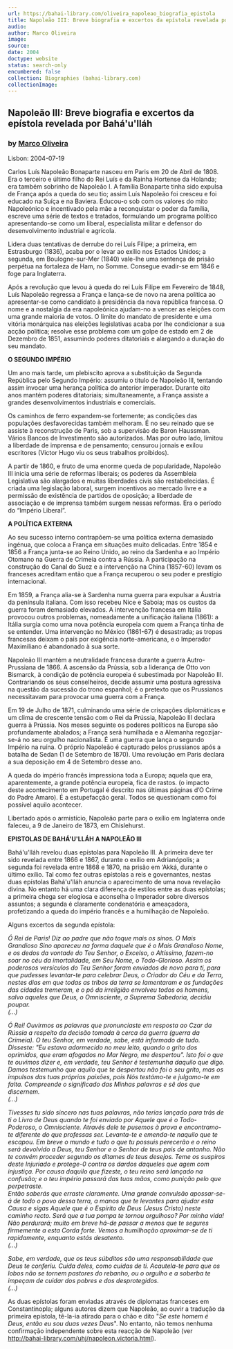 ```yaml
---
url: https://bahai-library.com/oliveira_napoleao_biografia_epistola
title: Napoleão III: Breve biografia e excertos da epístola revelada por Bahá'u'lláh
audio: 
author: Marco Oliveira
image: 
source: 
date: 2004
doctype: website
status: search-only
encumbered: false
collection: Biographies (bahai-library.com)
collectionImage: 
---
```



## Napoleão III: Breve biografia e excertos da epístola revelada por Bahá'u'lláh

### by [Marco Oliveira](https://bahai-library.com/author/Marco+Oliveira)

Lisbon: 2004-07-19


Carlos Luís Napoleão Bonaparte nasceu em Paris em 20 de Abril de 1808. Era o terceiro e último filho do Rei Luís e da Rainha Hortense da Holanda; era também sobrinho de Napoleão I. A família Bonaparte tinha sido expulsa de França após a queda do seu tio; assim Luís Napoleão foi cresceu e foi educado na Suíça e na Baviera. Educou-o sob com os valores do mito Napoleónico e incentivado pela mãe a reconquistar o poder da família, escreve uma série de textos e tratados, formulando um programa político apresentando-se como um liberal, especialista militar e defensor do desenvolvimento industrial e agrícola.  
  
Lidera duas tentativas de derrube do rei Luís Filipe; a primeira, em Estrasburgo (1836), acaba por o levar ao exílio nos Estados Unidos; a segunda, em Boulogne-sur-Mer (1840) vale-lhe uma sentença de prisão perpétua na fortaleza de Ham, no Somme. Consegue evadir-se em 1846 e foge para Inglaterra.  
  
Após a revolução que levou à queda do rei Luís Filipe em Fevereiro de 1848, Luís Napoleão regressa a França e lança-se de novo na arena política ao apresentar-se como candidato à presidência da nova república francesa. O nome e a nostalgia da era napoleónica ajudam-no a vencer as eleições com uma grande maioria de votos. O limite do mandato de presidente e uma vitória monárquica nas eleições legislativas acaba por lhe condicionar a sua acção política; resolve esse problema com um golpe de estado em 2 de Dezembro de 1851, assumindo poderes ditatoriais e alargando a duração do seu mandato.  
  
**O SEGUNDO IMPÉRIO**  
  
Um ano mais tarde, um plebiscito aprova a substituição da Segunda República pelo Segundo Império: assumiu o titulo de Napoleão III, tentando assim invocar uma herança política do anterior imperador. Durante oito anos mantém poderes ditatoriais; simultaneamente, a França assiste a grandes desenvolvimentos industriais e comerciais.  
  
Os caminhos de ferro expandem-se fortemente; as condições das populações desfavorecidas também melhoram. É no seu reinado que se assiste à reconstrução de Paris, sob a supervisão de Baron Haussman. Vários Bancos de Investimento são autorizados. Mas por outro lado, limitou a liberdade de imprensa e de pensamento; censurou jornais e exilou escritores (Victor Hugo viu os seus trabalhos proibidos).  
  
A partir de 1860, e fruto de uma enorme queda de popularidade, Napoleão III inicia uma série de reformas liberais; os poderes da Assembleia Legislativa são alargados e muitas liberdades civis são restabelecidas. É criada uma legislação laboral, surgem incentivos ao mercado livre e a permissão de existência de partidos de oposição; a liberdade de associação e de imprensa também surgem nessas reformas. Era o período do “Império Liberal”.  
  
**A POLÍTICA EXTERNA**  
  
Ao seu sucesso interno contrapõem-se uma política externa demasiado ingénua, que coloca a França em situações muito delicadas. Entre 1854 e 1856 a França junta-se ao Reino Unido, ao reino da Sardenha e ao Império Otomano na Guerra de Crimeia contra a Rússia. A participação na construção do Canal do Suez e a intervenção na China (1857-60) levam os franceses acreditam então que a França recuperou o seu poder e prestígio internacional.  
  
Em 1859, a França alia-se à Sardenha numa guerra para expulsar a Áustria da península italiana. Com isso recebeu Nice e Saboia; mas os custos da guerra foram demasiado elevados. A intervenção francesa em Itália provocou outros problemas, nomeadamente a unificação italiana (1861): a Itália surgia como uma nova potência europeia com quem a França tinha de se entender. Uma intervenção no México (1861-67) é desastrada; as tropas francesas deixam o país por exigência norte-americana, e o Imperador Maximiliano é abandonado à sua sorte.  
  
Napoleão III mantém a neutralidade francesa durante a guerra Autro-Prussiana de 1866. A ascensão da Prússia, sob a liderança de Otto von Bismarck, à condição de potência europeia é subestimada por Napoleão III. Contrariando os seus conselheiros, decide assumir uma postura agressiva na questão da sucessão do trono espanhol; é o pretexto que os Prussianos necessitavam para provocar uma guerra com a França.  
  
Em 19 de Julho de 1871, culminando uma série de crispações diplomáticas e um clima de crescente tensão com o Rei da Prússia, Napoleão III declara guerra à Prússia. Nos meses seguinte os poderes políticos na Europa são profundamente abalados; a França será humilhada e a Alemanha regozijar-se-á no seu orgulho nacionalista. É uma guerra que lança o segundo Império na ruína. O próprio Napoleão é capturado pelos prussianos após a batalha de Sedan (1 de Setembro de 1870). Uma revolução em Paris declara a sua deposição em 4 de Setembro desse ano.  
  
A queda do império francês impressiona toda a Europa; aquela que era, aparentemente, a grande potência europeia, fica de rastos. (o impacto deste acontecimento em Portugal é descrito nas últimas páginas d’O Crime do Padre Amaro). É a estupefacção geral. Todos se questionam como foi possível aquilo acontecer.  
  
Libertado após o armistício, Napoleão parte para o exílio em Inglaterra onde faleceu, a 9 de Janeiro de 1873, em Chislehurst.  
  
**EPISTOLAS DE BAHÁ'U'LLÁH A NAPOLEÃO III**  
  
Bahá'u'lláh revelou duas epístolas para Napoleão III. A primeira deve ter sido revelada entre 1866 e 1867, durante o exílio em Adrianópolis; a segunda foi revelada entre 1868 e 1870, na prisão em ‘Akká, durante o último exílio. Tal como fez outras epístolas a reis e governantes, nestas duas epístolas Bahá'u'lláh anuncia o aparecimento de uma nova revelação divina. No entanto há uma clara diferença de estilos entre as duas epístolas; a primeira chega ser elogiosa e aconselha o Imperador sobre diversos assuntos; a segunda é claramente condenatória e ameaçadora, profetizando a queda do império francês e a humilhação de Napoleão.  
  
Alguns excertos da segunda epístola:  
  
_Ó Rei de Paris! Diz ao padre que não toque mais os sinos. O Mais Grandioso Sino apareceu na forma daquele que é o Mais Grandioso Nome, e os dedos da vontade do Teu Senhor, o Excelso, o Altíssimo, fazem-no soar no céu da imortalidade, em Seu Nome, o Todo-Glorioso. Assim os poderosos versículos do Teu Senhor foram enviados de novo para ti, para que pudesses levantar-te para celebrar Deus, o Criador do Céu e da Terra, nestes dias em que todas as tribos da terra se lamentaram e as fundações das cidades tremeram, e o pó da irreligião envolveu todos os homens, salvo aqueles que Deus, o Omnisciente, a Suprema Sabedoria, decidiu poupar._  
_(...)_  
  
_Ó Rei! Ouvirmos as palavras que pronunciaste em resposta ao Czar da Rússia a respeito da decisão tomada à cerca da guerra (guerra da Crimeia). O teu Senhor, em verdade, sabe, está informado de tudo. Disseste: "Eu estava adormecido no meu leito, quando o grito dos oprimidos, que eram afogados no Mar Negro, me despertou". Isto foi o que te ouvimos dizer e, em verdade, teu Senhor é testemunha daquilo que digo. Damos testemunho que aquilo que te despertou não foi o seu grito, mas os impulsos das tuas próprias paixões, pois Nós testámo-te e julgamo-te em falta. Compreende o significado das Minhas palavras e sê dos que discernem._  
_(...)_  
  
_Tivesses tu sido sincero nas tuas palavras, não terias lançado para trás de ti o Livro de Deus quando te foi enviado por Aquele que é o Todo-Poderoso, o Omnisciente. Através dele te pusemos à prova e encontramo-te diferente do que professas ser. Levanta-te e emenda-te naquilo que te escapou. Em breve o mundo e tudo o que tu possuis perecerão e o reino será devolvido a Deus, teu Senhor e o Senhor de teus pais de antanho. Não te convém proceder segundo os ditames de teus desejos. Teme os suspiros deste Injuriado e protege-0 contra os dardos daqueles que agem com injustiça. Por causa daquilo que fizeste, o teu reino será lançado na confusão; e o teu império passará das tuas mãos, como punição pelo que perpetraste._  
_Então saberás que erraste claramente. Uma grande convulsão apossar-se-á de todo o povo dessa terra, a manos que te levantes para ajudar esta Causa e sigas Aquele que é o Espírito de Deus (Jesus Cristo) neste caminho recto. Será que a tua pompa te tornou orgulhoso? Por minha vida! Não perdurará; muito em breve há-de passar a menos que te segures firmemente a esta Corda forte. Vemos a humilhação aproximar-se de ti rapidamente, enquanto estás desatento._  
_(...)_  
  
_Sabe, em verdade, que os teus súbditos são uma responsabilidade que Deus te conferiu. Cuida deles, como cuidas de ti. Acautela-te para que os lobos não se tornem pastores do rebanho, ou o orgulho e a soberba te impeçam de cuidar dos pobres e dos desprotegidos._  
_(...)_  
  
As duas epístolas foram enviadas através de diplomatas franceses em Constantinopla; alguns autores dizem que Napoleão, ao ouvir a tradução da primeira epístola, tê-la-ia atirado para o chão e dito "_Se este homem é Deus, então eu sou duas vezes Deus_". No entanto, não temos nenhuma confirmação independente sobre esta reacção de Napoleão (ver http://bahai-library.com/uhj/napoleon.victoria.html).